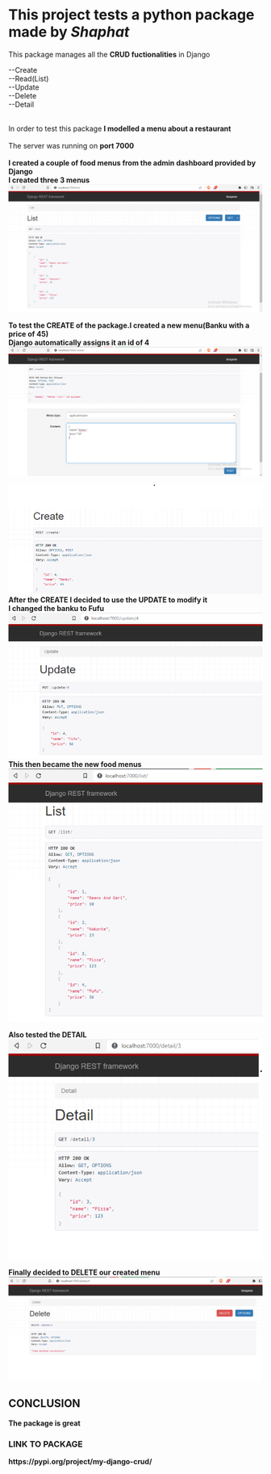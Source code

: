 <h1>This project tests a python package made by <i>Shaphat</i> </h1>

<p>This package manages all the <b>CRUD fuctionalities</b> in Django</p>
--Create<br>
--Read(List)<br>
--Update<br>
--Delete<br>
--Detail<br>
<br>

In order to test this package <b>I modelled a menu about a restaurant</b> <br><br>
The server was running on <b>port 7000<b><br><br>
I created a couple of food menus from the admin dashboard provided by Django<br>
I created three <b>3 menus</b><br>
![List](list.png)
<br>

To test the CREATE of the package.I created a new menu<b>(Banku with a price of 45)<b><br>
Django automatically assigns it an id of <b>4</b><br>
![Create](create.png)
<br>

![After_create](after_create.png)<br>
After the CREATE I decided to use the UPDATE to modify it<br>
I changed the <b>banku</b> to <b>Fufu</b><br>
![UPDARE](update.png)<br>
This then became the new food menus <br>
![After_update](after_update.png)<br>

Also tested the <b>DETAIL</b><br>
![Detail](detail.png)<br>

Finally decided to <b>DELETE</b> our created menu<br>
![Delete](delete_success.png)<br>


<h2>CONCLUSION</h2>
The package is great

<h3>LINK TO PACKAGE</h3>
https://pypi.org/project/my-django-crud/




